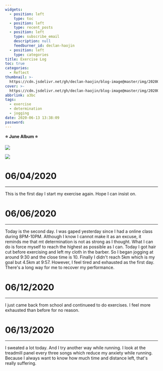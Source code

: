```yaml
---
widgets:
  - position: left
    type: toc
  - position: left
    type: recent_posts
  - position: left
    type: subscribe_email
    description: null
    feedburner_id: declan-haojin
  - position: left
    type: categories
title: Exercise Log
toc: true
categories:
  - Reflect
thumbnail: >-
  https://cdn.jsdelivr.net/gh/declan-haojin/blog-image@master/img/20200605133713.png
cover: >-
  https://cdn.jsdelivr.net/gh/declan-haojin/blog-image@master/img/20200605133713.png
abbrlink: a3bc
tags:
  - exercise
  - determination
  - jogging
date: 2020-06-13 13:38:09
password:
---
```


**⭐ June Album ⭐**

<div class="justified-gallery">

![](https://cdn.jsdelivr.net/gh/declan-haojin/blog-image@master/img/20200605232550.png)

![](https://cdn.jsdelivr.net/gh/declan-haojin/blog-image@master/img/20200613234455.png)

</div>

# 06/04/2020
---

This is the first day I start my exercise again. Hope I can insist on.

<!--more-->

# 06/06/2020
---

Today is the second day. I was gaped yesterday since I had a online class during 8PM-10PM. Although I know I cannot make it as an excuse, it reminds me that mt determination is not as strong as I thought. What I can do is force myself to reach the highest as possible as I can. Today I got hair cut before exercising and left my cloth in the barber. So I began jogging at around 9:30 and the close time is 10. Finally I didn't reach 5km which is my goal but 4.5km at 9:57. However, I feel tired and exhausted as the first day. There's a long way for me to recover my performance.

# 06/12/2020
---

I just came back from school and continueed to do exercises. I feel more exhausted than before for no reason. 

# 06/13/2020
---

I sweated a lot today. And I try another way while running. I look at the treadmill panel every three songs which reduce my anxiety while running. Because I always want to know how much time and distance left, that's really suffering.


